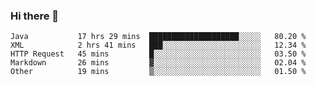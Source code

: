 ### Hi there 👋

<!--
**urzz/urzz** is a ✨ _special_ ✨ repository because its `README.md` (this file) appears on your GitHub profile.

Here are some ideas to get you started:

- 🔭 I’m currently working on ...
- 🌱 I’m currently learning ...
- 👯 I’m looking to collaborate on ...
- 🤔 I’m looking for help with ...
- 💬 Ask me about ...
- 📫 How to reach me: ...
- 😄 Pronouns: ...
- ⚡ Fun fact: ...
-->

<!--START_SECTION:waka-->
```text
Java           17 hrs 29 mins  ████████████████████░░░░░   80.20 % 
XML            2 hrs 41 mins   ███░░░░░░░░░░░░░░░░░░░░░░   12.34 % 
HTTP Request   45 mins         █░░░░░░░░░░░░░░░░░░░░░░░░   03.50 % 
Markdown       26 mins         ▓░░░░░░░░░░░░░░░░░░░░░░░░   02.04 % 
Other          19 mins         ▒░░░░░░░░░░░░░░░░░░░░░░░░   01.50 % 
```
<!--END_SECTION:waka-->
